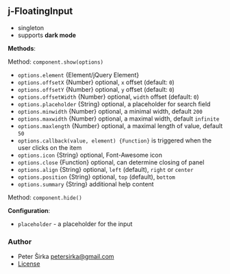 ## j-FloatingInput

- singleton
- supports __dark mode__

__Methods__:

Method: `component.show(options)`

- `options.element` {Element/jQuery Element}
- `options.offsetX` {Number} optional, `x` offset (default: `0`)
- `options.offsetY` {Number} optional, `y` offset (default: `0`)
- `options.offsetWidth` {Number} optional, `width` offset (default: `0`)
- `options.placeholder` {String} optional, a placeholder for search field
- `options.minwidth` {Number} optional, a minimal width, default `200`
- `options.maxwidth` {Number} optional, a maximal width, default `infinite`
- `options.maxlength` {Number} optional, a maximal length of value, default `50`
- `options.callback(value, element) {Function}` is triggered when the user clicks on the item
- `options.icon` {String} optional, Font-Awesome icon
- `options.close` {Function} optional, can determine closing of panel
- `options.align` {String} optional, `left` (default), `right` or `center`
- `options.position` {String} optional, `top` (default), `bottom`
- `options.summary` {String} additional help content

Method: `component.hide()`

__Configuration__:

- `placeholder` - a placeholder for the input

### Author

- Peter Širka <petersirka@gmail.com>
- [License](https://www.totaljs.com/license/)